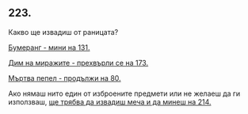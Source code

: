 ## 223.

Какво ще извадиш от раницата?


[Бумеранг - мини на 131.](./131)

[Дим на миражите - прехвърли се на 173.](./173)

[Мъртва пепел - продължи на 80.](./80)

Ако нямаш нито един от изброените предмети или не желаеш да ги
използваш, [ще трябва да извадиш меча и да минеш на 214.](./214)
